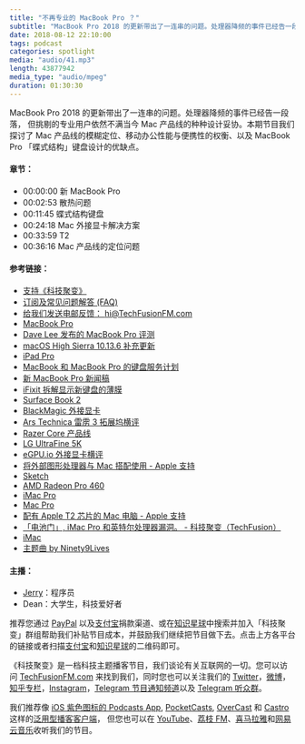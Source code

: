 ```yaml
---
title: "不再专业的 MacBook Pro ？"
subtitle: "MacBook Pro 2018 的更新带出了一连串的问题。处理器降频的事件已经告一段落， 但挑剔的专业用户依然不满当今 Mac 产品线的种种设计妥协。本期节目我们探讨了 Mac 产品线的模糊定位、移动办公性能与便携性的权衡、以及 MacBook Pro 「蝶式结构」键盘设计的优缺点。"
date: 2018-08-12 22:10:00
tags: podcast
categories: spotlight
media: "audio/41.mp3"
length: 43877942 
media_type: "audio/mpeg"
duration: 01:30:30
---
```


MacBook Pro 2018 的更新带出了一连串的问题。处理器降频的事件已经告一段落， 但挑剔的专业用户依然不满当今 Mac 产品线的种种设计妥协。本期节目我们探讨了 Mac 产品线的模糊定位、移动办公性能与便携性的权衡、以及 MacBook Pro 「蝶式结构」键盘设计的优缺点。


#### 章节：

- 00:00:00 新 MacBook Pro
- 00:02:53 散热问题
- 00:11:45 蝶式结构键盘
- 00:24:18 Mac 外接显卡解决方案
- 00:33:59 T2
- 00:36:16 Mac 产品线的定位问题

#### 参考链接：

- [支持《科技聚变》](https://techfusionfm.com/donate)
- [订阅及常见问题解答 (FAQ)](https://techfusionfm.com/faq)
- [给我们发送电邮反馈： hi@TechFusionFM.com](mailto:hi@techfusionfm.com)
- [MacBook Pro](https://www.apple.com/cn/macbook-pro/)
- [Dave Lee 发布的 MacBook Pro 评测](https://www.youtube.com/watch?v=Dx8J125s4cg)
- [macOS High Sierra 10.13.6 补充更新 ](https://support.apple.com/kb/DL1973?viewlocale=zh_CN)
- [iPad Pro](https://www.apple.cn/ipad-pro/)
- [MacBook 和 MacBook Pro 的键盘服务计划](https://www.apple.com/cn/support/keyboard-service-program-for-macbook-and-macbook-pro/)
- [新 MacBook Pro 新闻稿](https://www.apple.com/cn/newsroom/2018/07/apple-updates-macbook-pro-with-faster-performance-and-new-features-for-pros/)
- [iFixit 拆解显示新键盘的薄膜](https://ifixit.org/blog/10279/apple-macbook-keyboard-cover-up/)
- [Surface Book 2](https://www.microsoft.com/zh-cn/surface/devices/surface-book-2/overview)
- [BlackMagic 外接显卡](https://www.blackmagicdesign.com/cn/products/blackmagicegpu/)
- [Ars Technica 雷雳 3 拓展坞横评](https://arstechnica.com/features/2018/07/guidemaster-how-to-navigate-the-tricky-world-of-thunderbolt-3-and-usb-c-docks/)
- [Razer Core 产品线](https://www.razer.com/comparisons/core)
- [LG UltraFine 5K](https://www.apple.com/cn/shop/product/HKN62CH/A)
- [eGPU.io 外接显卡横评](https://egpu.io/external-gpu-buyers-guide-2018/)
- [将外部图形处理器与 Mac 搭配使用 - Apple 支持](https://support.apple.com/zh-cn/HT208544)
- [Sketch](https://www.sketchapp.com/)
- [AMD Radeon Pro 460](https://www.amd.com/en-us/press-releases/Pages/radeon-pro-400-2016oct27.aspx#)
- [iMac Pro](https://www.apple.com/cn/imac-pro/)
- [Mac Pro](https://www.apple.com/cn/mac-pro/)
- [配有 Apple T2 芯片的 Mac 电脑 - Apple 支持](https://support.apple.com/zh-cn/HT208862)
- [「电池门」, iMac Pro 和英特尔处理器漏洞。 - 科技聚变（TechFusion）](https://techfusionfm.com/33/)
- [iMac](https://www.apple.com/cn/imac/)
- [主题曲 by Ninety9Lives](http://99l.tv/BleedingThroughYU)

#### 主播：

- [Jerry](https://twitter.com/jerryfzhang)：程序员
- Dean：大学生，科技爱好者

推荐您通过 [PayPal](https://paypal.me/techfusionfm/5) 以及[支付宝](HTTPS://QR.ALIPAY.COM/FKX09288AJOENI0MVZXM12)捐款渠道、或在[知识星球](https://www.xiaomiquan.com)中搜索并加入「科技聚变」群组帮助我们补贴节目成本，并鼓励我们继续把节目做下去。点击上方各平台的链接或者扫描[支付宝](https://techfusionfm.com/images/QR.JPG)和[知识星球](https://t.zsxq.com/IEmEM3f)的二维码即可。

《科技聚变》是一档科技主题播客节目，我们谈论有关互联网的一切。您可以访问 [TechFusionFM.com](https://TechFusionFM.com) 来找到我们，同时您也可以关注我们的 [Twitter](http://twitter.com/TechFusionFM)，[微博](http://weibo.com/TechFusionFM)，[知乎专栏](https://zhuanlan.zhihu.com/TechFusion)，[Instagram](http://instagram.com/TechFusionFM)，[Telegram 节目通知频道](https://t.me/TechFusionFM)以及 [Telegram 听众群](https://t.me/TechFusionChat)。

我们推荐像 [iOS 紫色图标的 Podcasts App](https://itunes.apple.com/cn/podcast/id1202658654), [PocketCasts](http://pca.st/podcast/28fcd200-cc7c-0134-10da-25324e2a541d), [OverCast](https://overcast.fm) 和 [Castro](http://supertop.co/castro/) 这样的[泛用型播客客户端](https://techfusionfm.com/faq)， 但您也可以在 [YouTube](https://www.youtube.com/channel/UC6uvHf21Tjm5lepw6P2Ki-Q)、[荔枝 FM](https://www.lizhi.fm/1494013/)、[喜马拉雅](http://www.ximalaya.com/72456289/album/6648521)和[网易云音乐](http://music.163.com/#/djradio?id=347498120)收听我们的节目。
